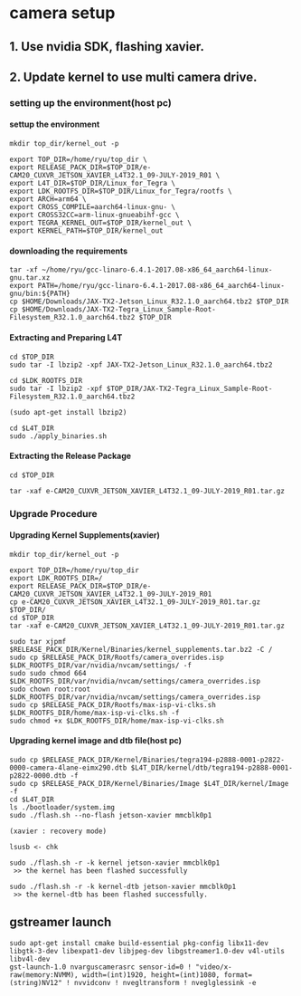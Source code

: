 # camera setup

## 1. Use nvidia SDK, flashing xavier.

## 2. Update kernel to use multi camera drive.

 ### setting up the environment(host pc)
 #### settup the environment
    mkdir top_dir/kernel_out -p
    
    export TOP_DIR=/home/ryu/top_dir \
    export RELEASE_PACK_DIR=$TOP_DIR/e-CAM20_CUXVR_JETSON_XAVIER_L4T32.1_09-JULY-2019_R01 \
    export L4T_DIR=$TOP_DIR/Linux_for_Tegra \
    export LDK_ROOTFS_DIR=$TOP_DIR/Linux_for_Tegra/rootfs \
    export ARCH=arm64 \
    export CROSS_COMPILE=aarch64-linux-gnu- \
    export CROSS32CC=arm-linux-gnueabihf-gcc \
    export TEGRA_KERNEL_OUT=$TOP_DIR/kernel_out \
    export KERNEL_PATH=$TOP_DIR/kernel_out
 
 #### downloading the requirements
    tar -xf ~/home/ryu/gcc-linaro-6.4.1-2017.08-x86_64_aarch64-linux-gnu.tar.xz
    export PATH=/home/ryu/gcc-linaro-6.4.1-2017.08-x86_64_aarch64-linux-gnu/bin:${PATH}
    cp $HOME/Downloads/JAX-TX2-Jetson_Linux_R32.1.0_aarch64.tbz2 $TOP_DIR
    cp $HOME/Downloads/JAX-TX2-Tegra_Linux_Sample-Root-Filesystem_R32.1.0_aarch64.tbz2 $TOP_DIR
    
 #### Extracting and Preparing L4T
    cd $TOP_DIR
    sudo tar -I lbzip2 -xpf JAX-TX2-Jetson_Linux_R32.1.0_aarch64.tbz2
    
    cd $LDK_ROOTFS_DIR
    sudo tar -I lbzip2 -xpf $TOP_DIR/JAX-TX2-Tegra_Linux_Sample-Root-Filesystem_R32.1.0_aarch64.tbz2
    
    (sudo apt-get install lbzip2)
    
    cd $L4T_DIR
    sudo ./apply_binaries.sh
    
 #### Extracting the Release Package
    cd $TOP_DIR
    
    tar -xaf e-CAM20_CUXVR_JETSON_XAVIER_L4T32.1_09-JULY-2019_R01.tar.gz
    
 ### Upgrade Procedure
 
 #### Upgrading Kernel Supplements(xavier)
    mkdir top_dir/kernel_out -p
    
    export TOP_DIR=/home/ryu/top_dir
    export LDK_ROOTFS_DIR=/
    export RELEASE_PACK_DIR=$TOP_DIR/e-CAM20_CUXVR_JETSON_XAVIER_L4T32.1_09-JULY-2019_R01
    cp e-CAM20_CUXVR_JETSON_XAVIER_L4T32.1_09-JULY-2019_R01.tar.gz $TOP_DIR/
    cd $TOP_DIR
    tar -xaf e-CAM20_CUXVR_JETSON_XAVIER_L4T32.1_09-JULY-2019_R01.tar.gz
    
    sudo tar xjpmf $RELEASE_PACK_DIR/Kernel/Binaries/kernel_supplements.tar.bz2 -C /
    sudo cp $RELEASE_PACK_DIR/Rootfs/camera_overrides.isp $LDK_ROOTFS_DIR/var/nvidia/nvcam/settings/ -f
    sudo sudo chmod 664 $LDK_ROOTFS_DIR/var/nvidia/nvcam/settings/camera_overrides.isp
    sudo chown root:root $LDK_ROOTFS_DIR/var/nvidia/nvcam/settings/camera_overrides.isp
    sudo cp $RELEASE_PACK_DIR/Rootfs/max-isp-vi-clks.sh $LDK_ROOTFS_DIR/home/max-isp-vi-clks.sh -f
    sudo chmod +x $LDK_ROOTFS_DIR/home/max-isp-vi-clks.sh
    
 #### Upgrading kernel image and dtb file(host pc)
    sudo cp $RELEASE_PACK_DIR/Kernel/Binaries/tegra194-p2888-0001-p2822-0000-camera-4lane-eimx290.dtb $L4T_DIR/kernel/dtb/tegra194-p2888-0001-p2822-0000.dtb -f
    sudo cp $RELEASE_PACK_DIR/Kernel/Binaries/Image $L4T_DIR/kernel/Image -f
    cd $L4T_DIR
    ls ./bootloader/system.img
    sudo ./flash.sh --no-flash jetson-xavier mmcblk0p1
    
    (xavier : recovery mode)
    
    lsusb <- chk
    
    sudo ./flash.sh -r -k kernel jetson-xavier mmcblk0p1
     >> the kernel has been flashed successfully
     
    sudo ./flash.sh -r -k kernel-dtb jetson-xavier mmcblk0p1
     >> the kernel-dtb has been flashed successfully.
    
    
    
 ## gstreamer launch
 
    sudo apt-get install cmake build-essential pkg-config libx11-dev libgtk-3-dev libexpat1-dev libjpeg-dev libgstreamer1.0-dev v4l-utils libv4l-dev
    gst-launch-1.0 nvarguscamerasrc sensor-id=0 ! "video/x-raw(memory:NVMM), width=(int)1920, height=(int)1080, format=(string)NV12" ! nvvidconv ! nvegltransform ! nveglglessink -e
